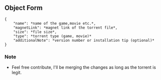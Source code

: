 ## Object Form

    {
        "name": *name of the game,movie etc.*,
        "magnetLink": *magnet link of the torrent file*,
        "size": *file size*,
        "type": *torrent type (game, movie)*
        "additionalNote": *version number or installation tip (optional)*
    }

### Note

- Feel free contribute, I'll be merging the changes as long as the torrent is legit.
